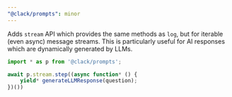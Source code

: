 ```yaml
---
"@clack/prompts": minor
---
```


Adds `stream` API which provides the same methods as `log`, but for iterable (even async) message streams. This is particularly useful for AI responses which are dynamically generated by LLMs.

```ts
import * as p from '@clack/prompts';

await p.stream.step((async function* () {
    yield* generateLLMResponse(question);
})())
```

